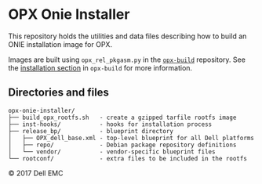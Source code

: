 # OPX Onie Installer

This repository holds the utilities and data files describing how to build an ONIE installation image for OPX.

Images are built using `opx_rel_pkgasm.py` in the [`opx-build`](http://git.openswitch.net/cgit/opx/opx-build/) repository. See the [installation section](https://github.com/open-switch/opx-build#installation) in `opx-build` for more information.

## Directories and files

```
opx-onie-installer/
├── build_opx_rootfs.sh   - create a gzipped tarfile rootfs image
├── inst-hooks/           - hooks for installation process
├── release_bp/           - blueprint directory
│   ├── OPX_dell_base.xml - top-level blueprint for all Dell platforms
│   ├── repo/             - Debian package repository definitions
│   └── vendor/           - vendor-specific blueprint files
└── rootconf/             - extra files to be included in the rootfs
```

© 2017 Dell EMC
